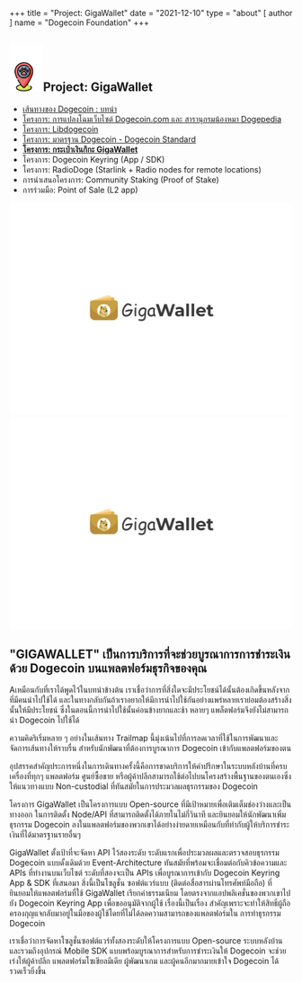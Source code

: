 +++
title = "Project: GigaWallet" 
date = "2021-12-10"
type = "about"
[ author ]
name = "Dogecoin Foundation"
+++

<section class="presentation">
<div class="left">

<div class="title">


 ## <img width="60px" style='display: inline;' src="/marker.png"/>Project: GigaWallet 

<div class="underline"></div>
</div>

<div class="description">
 
* [เส้นทางของ Dogecoin : บทนำ](/th/trailmap/prologue/) 
* [โครงการ: การแปลงโฉมเว็บไซต์ Dogecoin.com และ สารานุกรมน้องหมา Dogepedia](/th/trailmap/website/)
* [โครงการ: Libdogecoin](/th/trailmap/libdogecoin/)
* [โครงการ: มาตรฐาน Dogecoin - Dogecoin Standard](/th/trailmap/standard/)
* [**โครงการ: กระเป๋าเงินกิกะ GigaWallet**](/th/trailmap/gigawallet/)
* โครงการ: Dogecoin Keyring (App / SDK)
* โครงการ: RadioDoge (Starlink + Radio nodes for remote locations)
* การนำเสนอโครงการ: Community Staking (Proof of Stake)
* การร่วมมือ: Point of Sale (L2 app) 
</div>

</div>

<div class="right">
<img class="dogegoin-light" src="/logo-gigawallet.jpg" alt="Dogecoin logo">
<img class="dogegoin-dark" src="/logo-gigawallet.jpg" alt="Dogecoin logo">
</div>


</section>

<section class='board'>

## "GIGAWALLET" เป็นการบริการที่จะช่วยบูรณาการการชำระเงินด้วย Dogecoin บนแพลตฟอร์มธุรกิจของคุณ

Aเหมือนกับที่เราได้พูดไว้ในบทนำข้างต้น เราเชื่อว่าการที่สิ่งใดจะมีประโยชน์ได้นั้นต้องเกิดขึ้นหลังจากที่มีคนนำไปใช้ได้
และในทางกลับกันถ้าเราอยากให้มีการนำไปใช้กันอย่างแพร่หลายเราย่อมต้องสร้างสิ่งนั้นให้มีประโยชน์
ซึ่งในตอนนี้การนำไปใช้นั้นค่อนข้างยากและช้า หลายๆ แพล็ตฟอร์มจึงยังไม่สามารถนำ Dogecoin ไปใช้ได้

ความคิดริเริ่มหลาย ๆ อย่างในเส้นทาง Trailmap นี้มุ่งเน้นไปที่การลดเวลาที่ใช้ในการพัฒนาและจัดการเส้นทางให้ราบรื่น
สำหรับนักพัฒนาที่ต้องการบูรณาการ Dogecoin เข้ากับแพลตฟอร์มของตน

อุปสรรคสำคัญประการหนึ่งในการเดินทางครั้งนี้คือการขาดบริการให้คำปรึกษาในระบบหลังบ้านที่ครบเครื่องที่ทุกๆ 
แพลตฟอร์ม ศูนย์ซื้อขาย หรือผู้ค้าปลีกสามารถใช้ต่อไปบนโครงสร้างพื้นฐานของตนเองซึ่งให้แนวทางแบบ Non-custodial
ที่ทันสมัยในการประมวลผลธุรกรรมของ Dogecoin 

โครงการ GigaWallet เป็นโครงการแบบ Open-source ที่มีเป้าหมายเพื่อเติมเต็มช่องว่างและเป็นทางออก
ในการติดตั้ง Node/API ที่สามารถติดตั้งได้ภายในไม่กี่วินาที และยินยอมให้นักพัฒนาเพิ่มธุรกรรม Dogecoin
ลงในแพลตฟอร์มของพวกเขาได้อย่างง่ายดายเหมือนกับที่ทำกับผู้ให้บริการชำระเงินที่ได้มาตรฐานรายอื่นๆ

GigaWallet ตั้งเป้าที่จะจัดหา API ไว้สองระดับ ระดับแรกเพื่อประมวลผลและตรวจสอบธุรกรรม Dogecoin
แบบดั้งเดิมด้วย Event-Architecture ทันสมัยที่พร้อมจะเชื่อมต่อกับคิวข้อความและ APIs ที่ทำงานบนเว็บไซต์
ระดับที่สองจะเป็น APIs เพื่อบูรณาการเข้ากับ Dogecoin Keyring App & SDK ที่เสนอมา สิ่งนี้เป็นโซลูชั่น
ซอฟต์แวร์แบบ (ติดต่อสื่อสารผ่านโทรศัพท์มือถือ) ที่ยินยอมให้แพลตฟอร์มที่ใช้ GigaWallet เรียกค่าธรรมเนียม
โดยตรงจากแอปพลิเคชั่นของพวกเขาไปยัง Dogecoin Keyring App เพื่อขออนุมัติจากผู้ใช้ เรื่องนี้เป็นเรื่อง
สำคัญเพราะจะทำให้สิทธิ์ผู้ถือครองกุญแจกลับมาอยู่ในมือของผู้ใช้โดยที่ไม่ได้ลดความสามารถของแพลตฟอร์มใน
การทำธุรกรรม Dogecoin

เราเชื่อว่าการจัดหาโซลูชั่นซอฟต์แวร์ทั้งสองระดับให้โครงการแบบ Open-source ระบบหลังบ้าน
และรวมถึงอุปกรณ์ Mobile SDK แบบพร้อมบูรณาการสำหรับการชำระเงินให้ Dogecoin จะช่วยเร่งให้ผู้ค้าปลีก
แพลตฟอร์มโซเชียลมีเดีย ผู้พัฒนาเกม และผู้คนอีกมากมายเข้าใจ Dogecoin ได้รวดเร็วยิ่งขึ้น


</section>
